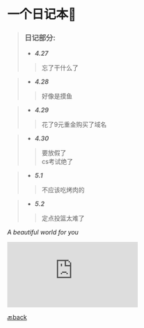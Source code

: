 # 一个日记本📖

> ### 日记部分:
> 
> * ***4.27***    
 >> 忘了干什么了     
 
> * ***4.28***   
 >> 好像是摸鱼   
 
> * ***4.29***   
 >> 花了9元重金购买了域名   
 
> * ***4.30***  
 >> 要放假了    
 >> cs考试绝了    

> * ***5.1***  
 >> 不应该吃烤肉的   

 > * ***5.2***
   >> 定点投篮太难了

*A beautiful world for you*
 
![night](https://pics.images.ac.cn/image/5ead455c61a0f.html)


[🔙back](https://www.yuweisun.top)
